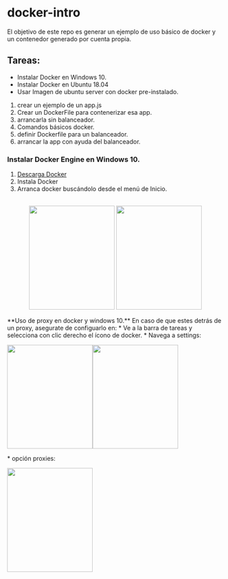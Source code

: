 # docker-intro
El objetivo de este repo es generar un ejemplo de uso básico de docker y un contenedor generado por cuenta propia. 
## Tareas: 
* Instalar Docker en Windows 10. 
* Instalar Docker en Ubuntu 18.04
* Usar Imagen de ubuntu server con docker pre-instalado. 
1. crear un ejemplo de un app.js 
2. Crear un DockerFile para contenerizar esa app.
3. arrancarla sin balanceador. 
4. Comandos básicos docker. 
5. definir Dockerfile para un balanceador. 
6. arrancar la app con ayuda del balanceador.
### Instalar Docker Engine en Windows 10.
1. [Descarga Docker](https://download.docker.com/win/stable/Docker%20for%20Windows%20Installer.exe)
2. Instala Docker
3. Arranca docker buscándolo desde el menú de Inicio.
<center><p><br><img src="https://docs.docker.com/docker-for-windows/images/docker-app-search.png" width="199px" height="242px" float="left">
<img src="https://docs.docker.com/docker-for-windows/images/docker-app-welcome.png" width="199px" height="242px" float="right"></p></center>
**Uso de proxy en docker y windows 10.**
En caso de que estes detrás de un proxy, asegurate de configuarlo en: 
* Ve a la barra de tareas y selecciona con clic derecho el ícono de docker.
* Navega a settings: 
<p><img src="https://docs.docker.com/docker-for-windows/images/whale-icon-systray-hidden.png" width="199px" height="242px" float="left"><img src="https://docs.docker.com/docker-for-windows/images/docker-menu-settings.png" width="199px" height="242px" float="right"></p>
* opción proxies: 
<p><img src="https://docs.docker.com/docker-for-windows/images/settings-proxies.png" width="199px" height="242px" float="left"></p>
